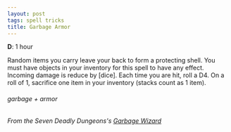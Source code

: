 ```yaml
---
layout: post
tags: spell tricks
title: Garbage Armor
---
```

**D**: 1 hour

Random items you carry leave your back to form a protecting shell. You must have objects in your inventory for this spell to have any effect. Incoming damage is reduce by [dice]. Each time you are hit, roll a D4. On a roll of 1, sacrifice one item in your inventory (stacks count as 1 item).

###### garbage + armor
###### From the Seven Deadly Dungeons's [Garbage Wizard](https://sevendeadlydungeons.blogspot.com/2019/03/glog-garbage-wizard.html)
